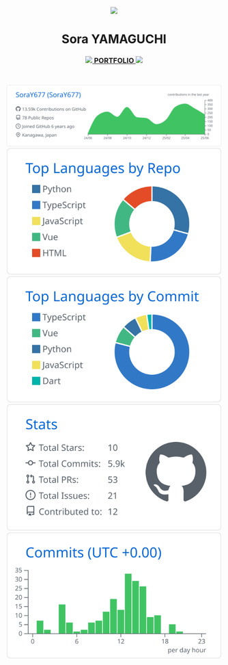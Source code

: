 <div align="center">

<img src="https://avatars.githubusercontent.com/u/46548311?v=4" width="129" >
 
# Sora YAMAGUCHI

### [<img src="https://github.com/user-attachments/assets/3aa36f2b-9cc7-42da-9665-45de3d0da4d0" height="16" style="height:16px;"> PORTFOLIO <img src="https://github.com/user-attachments/assets/3aa36f2b-9cc7-42da-9665-45de3d0da4d0" height="16" style="height:16px;">](https://raxsy.life/member/SoraY677)

<br>
<div>
 
[![](./profile-summary-card-output/github/0-profile-details.svg)](https://github.com/vn7n24fzkq/github-profile-summary-cards)
[![](./profile-summary-card-output/github/1-repos-per-language.svg)](https://github.com/vn7n24fzkq/github-profile-summary-cards) [![](./profile-summary-card-output/github/2-most-commit-language.svg)](https://github.com/vn7n24fzkq/github-profile-summary-cards)
[![](./profile-summary-card-output/github/3-stats.svg)](https://github.com/vn7n24fzkq/github-profile-summary-cards) [![](./profile-summary-card-output/github/4-productive-time.svg)](https://github.com/vn7n24fzkq/github-profile-summary-cards)

</div>

</div>

